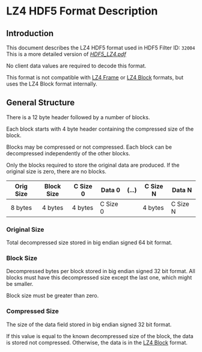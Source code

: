 # LZ4 HDF5 Format Description

## Introduction

This document describes the LZ4 HDF5 format used in HDF5 Filter ID: `32004`
This is a more detailed version of [_HDF5_LZ4.pdf_](https://github.com/dectris/HDF5Plugin/blob/master/HDF5_LZ4.pdf)

No client data values are required to decode this format.

This format is not compatible with [LZ4 Frame](https://github.com/lz4/lz4/blob/v1.10.0/doc/lz4_Frame_format.md)
or [LZ4 Block](https://github.com/lz4/lz4/blob/v1.10.0/doc/lz4_Block_format.md) formats, but uses the LZ4 Block format internally.

## General Structure

There is a 12 byte header followed by a number of blocks.

Each block starts with 4 byte header containing the compressed size of the block.

Blocks may be compressed or not compressed.
Each block can be decompressed independently of the other blocks.

Only the blocks required to store the original data are produced.
If the original size is zero, there are no blocks.

| Orig Size | Block Size | C Size 0 | Data 0   | (...) | C Size N | Data N   |
|:---------:|:----------:| -------- | -------- | ----- | -------- | -------- |
| 8 bytes   | 4 bytes    | 4 bytes  | C Size 0 |       | 4 bytes  | C Size N |

### Original Size

Total decompressed size stored in big endian signed 64 bit format.

### Block Size

Decompressed bytes per block stored in big endian signed 32 bit format.
All blocks must have this decompressed size except the last one, which might be smaller.

Block size must be greater than zero.

### Compressed Size

The size of the data field stored in big endian signed 32 bit format.

If this value is equal to the known decompressed size of the block, the data is stored
not compressed. Otherwise, the data is in the [LZ4 Block](https://github.com/lz4/lz4/blob/v1.10.0/doc/lz4_Block_format.md) format.
